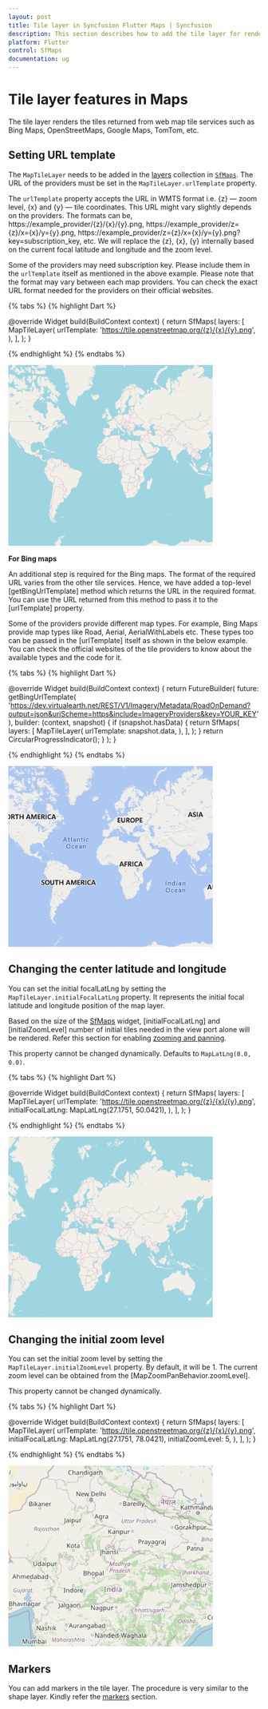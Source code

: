 ```yaml
---
layout: post
title: Tile layer in Syncfusion Flutter Maps | Syncfusion
description: This section describes how to add the tile layer for rendering OpenStreetMap, Bing Maps, etc and enable its features.
platform: Flutter
control: SfMaps
documentation: ug
---
```


# Tile layer features in Maps

The tile layer renders the tiles returned from web map tile services such as Bing Maps, OpenStreetMaps, Google Maps, TomTom, etc.

## Setting URL template

The `MapTileLayer` needs to be added in the [layers](https://pub.dev/documentation/syncfusion_flutter_maps/latest/maps/SfMaps/layers.html) collection in [`SfMaps`](https://pub.dev/documentation/syncfusion_flutter_maps/latest/maps/SfMaps-class.html). The URL of the providers must be set in the `MapTileLayer.urlTemplate` property.

The `urlTemplate` property accepts the URL in WMTS format i.e. {z} — zoom level, {x} and {y} — tile coordinates. This URL might vary slightly depends on the providers. The formats can be,
    https://example_provider/{z}/{x}/{y}.png,
    https://example_provider/z={z}/x={x}/y={y}.png,
    https://example_provider/z={z}/x={x}/y={y}.png?key=subscription_key, etc. We will replace the {z}, {x}, {y} internally based on the current focal latitude and longitude and the zoom level.

Some of the providers may need subscription key. Please include them in the `urlTemplate` itself as mentioned in the above example. Please note that the format may vary between each map providers. You can check the exact URL format needed for the providers on their official websites.

{% tabs %}
{% highlight Dart %}

@override
Widget build(BuildContext context) {
    return SfMaps(
        layers: [
            MapTileLayer(
                urlTemplate: 'https://tile.openstreetmap.org/{z}/{x}/{y}.png',
            ),
        ],
    );
}
 
{% endhighlight %}
{% endtabs %}

![OSM default view](images/tile-layer/osm_maps_default.png)

**For Bing maps**

An additional step is required for the Bing maps. The format of the required URL varies from the other tile services. Hence, we have added a top-level [getBingUrlTemplate] method which returns the URL in the required format. You can use the URL returned from this method to pass it to the [urlTemplate] property.

Some of the providers provide different map types. For example, Bing Maps provide map types like Road, Aerial, AerialWithLabels etc. These types too can be passed in the [urlTemplate] itself as shown in the below example. You can check the official websites of the tile providers to know about the available types and the code for it.

{% tabs %}
{% highlight Dart %}

@override
Widget build(BuildContext context) {
    return FutureBuilder(
        future: getBingUrlTemplate(
            'https://dev.virtualearth.net/REST/V1/Imagery/Metadata/RoadOnDemand?output=json&uriScheme=https&include=ImageryProviders&key=YOUR_KEY'),
        builder: (context, snapshot) {
            if (snapshot.hasData) {
                return SfMaps(
                    layers: [
                        MapTileLayer(
                            urlTemplate: snapshot.data,
                        ),
                    ],
                );
           }
        return CircularProgressIndicator();
        }
    );
}
 
{% endhighlight %}
{% endtabs %}

![Bing maps default view](images/tile-layer/bing_maps_default.png)

## Changing the center latitude and longitude

You can set the initial focalLatLng by setting the `MapTileLayer.initialFocalLatLng` property. It represents the initial focal latitude and longitude position of the map layer.

Based on the size of the [SfMaps](https://pub.dev/documentation/syncfusion_flutter_maps/latest/maps/SfMaps-class.html) widget, [initialFocalLatLng] and [initialZoomLevel] number of initial tiles needed in the view port alone will be rendered. Refer this section for enabling [zooming and panning](https://help.syncfusion.com/flutter/maps/zoom-pan).

This property cannot be changed dynamically. Defaults to `MapLatLng(0.0, 0.0)`.

{% tabs %}
{% highlight Dart %}

@override
Widget build(BuildContext context) {
    return SfMaps(
        layers: [
            MapTileLayer(
                urlTemplate: 'https://tile.openstreetmap.org/{z}/{x}/{y}.png',
                initialFocalLatLng: MapLatLng(27.1751, 50.0421),
            ),
        ],
    );
}
 
{% endhighlight %}
{% endtabs %}

![OSM initial focalLatLng](images/tile-layer/osm_initial_focallatlng.png)

## Changing the initial zoom level

You can set the initial zoom level by setting the `MapTileLayer.initialZoomLevel` property. By default, it will be 1. The current zoom level can be obtained from the [MapZoomPanBehavior.zoomLevel].

This property cannot be changed dynamically.

{% tabs %}
{% highlight Dart %}

@override
Widget build(BuildContext context) {
    return SfMaps(
        layers: [
            MapTileLayer(
                urlTemplate: 'https://tile.openstreetmap.org/{z}/{x}/{y}.png',
                initialFocalLatLng: MapLatLng(27.1751, 78.0421),
                initialZoomLevel: 5,
            ),
        ],
    );
}
 
{% endhighlight %}
{% endtabs %}

![OSM initial zoomLevel](images/tile-layer/osm_initial_zoomlevel.png)

## Markers

You can add markers in the tile layer. The procedure is very similar to the shape layer. Kindly refer the [markers](https://help.syncfusion.com/flutter/maps/markers#adding-markers) section.
